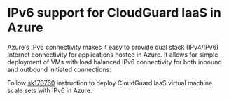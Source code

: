 # IPv6 support for CloudGuard IaaS in Azure 
Azure's IPv6 connectivity makes it easy to provide dual stack (IPv4/IPv6) Internet connectivity for applications hosted in Azure.
It allows for simple deployment of VMs with load balanced IPv6 connectivity for both inbound and outbound initiated connections.

Follow [sk170760](https://supportcenter.checkpoint.com/supportcenter/portal?eventSubmit_doGoviewsolutiondetails=&solutionid=sk170760) instruction to deploy CloudGuard IaaS virtual machine scale sets with IPv6 in Azure.

